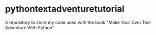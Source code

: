 # pythontextadventuretutorial
A repository to store my code used with the book "Make Your Own Text Adventure With Python"
